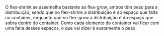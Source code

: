 O flex-shrink se assemelha bastante ao flex-grow, ambos têm peso para a distribuição, sendo que no flex-shrink a distribuição é do espaço que falta no container, enquanto que no flex-grow a distribuição é do espaço que sobra dentro do container. Como cada elemento do container vai ficar com uma fatia desses espaços, o que vai dizer é exatamente o peso.
